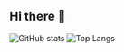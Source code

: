 ## Hi there 👋

<!--
**Kilanvl1/Kilanvl1** is a ✨ _special_ ✨ repository because its `README.md` (this file) appears on your GitHub profile.

Here are some ideas to get you started:

- 🔭 I’m currently working on ...
- 🌱 I’m currently learning ...
- 👯 I’m looking to collaborate on ...
- 🤔 I’m looking for help with ...
- 💬 Ask me about ...
- 📫 How to reach me: ...
- 😄 Pronouns: ...
- ⚡ Fun fact: ...
-->
![GitHub stats](https://github-readme-stats.vercel.app/api?username=kilanvl1&theme=codeSTACKr&show_icons=true)
![Top Langs](https://github-readme-stats.vercel.app/api/top-langs/?username=kilanvl1&theme=codeSTACKr&show_icons=true&layout=compact)
